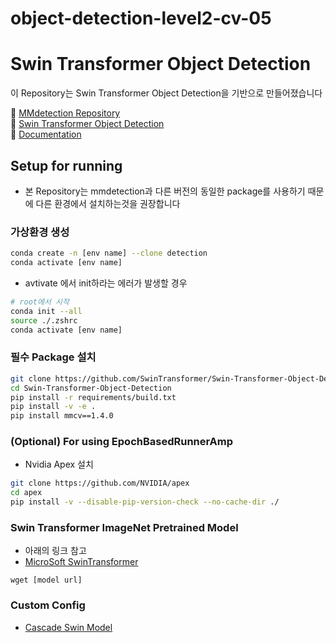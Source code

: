 # object-detection-level2-cv-05
# **Swin Transformer Object Detection**
이 Repository는 Swin Transformer Object Detection을 기반으로 만들어졌습니다

:orange_book: [MMdetection Repository](https://github.com/open-mmlab/mmdetection)  
:green_book: [Swin Transformer Object Detection](https://github.com/SwinTransformer/Swin-Transformer-Object-Detection)  
:open_book: [Documentation](https://mmdetection.readthedocs.io/en/latest/)  

## **Setup for running**
* 본 Repository는 mmdetection과 다른 버전의 동일한 package를 사용하기 때문에 다른 환경에서 설치하는것을 권장합니다

### **가상환경 생성**
```bash
conda create -n [env name] --clone detection
conda activate [env name]
```
* avtivate 에서 init하라는 에러가 발생할 경우
```bash
# root에서 시작
conda init --all
source ./.zshrc
conda activate [env name]
```

### **필수 Package 설치**
```bash
git clone https://github.com/SwinTransformer/Swin-Transformer-Object-Detection.git
cd Swin-Transformer-Object-Detection
pip install -r requirements/build.txt
pip install -v -e .
pip install mmcv==1.4.0
```

### **(Optional) For using EpochBasedRunnerAmp**
* Nvidia Apex 설치
```bash
git clone https://github.com/NVIDIA/apex
cd apex
pip install -v --disable-pip-version-check --no-cache-dir ./
```

### **Swin Transformer ImageNet Pretrained Model**
* 아래의 링크 참고
* [MicroSoft SwinTransformer](https://github.com/microsoft/Swin-Transformer)
```
wget [model url]
```

### Custom Config
* [Cascade Swin Model](./configs/p_stage/)
